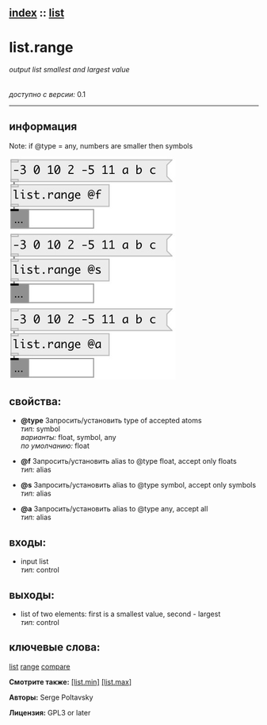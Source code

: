 [index](index.html) :: [list](category_list.html)
---

# list.range

###### output list smallest and largest value

*доступно с версии:* 0.1

---


## информация
Note: if @type = any, numbers are smaller then symbols


[![example](../examples/img/list.range.jpg)](../examples/pd/list.range.pd)







## свойства:

* **@type** 
Запросить/установить type of accepted atoms<br>
_тип:_ symbol<br>
_варианты:_ float, symbol, any<br>
_по умолчанию:_ float<br>

* **@f** 
Запросить/установить alias to @type float, accept only floats<br>
_тип:_ alias<br>

* **@s** 
Запросить/установить alias to @type symbol, accept only symbols<br>
_тип:_ alias<br>

* **@a** 
Запросить/установить alias to @type any, accept all<br>
_тип:_ alias<br>



## входы:

* input list<br>
_тип:_ control



## выходы:

* list of two elements: first is a smallest value, second - largest<br>
_тип:_ control



## ключевые слова:

[list](keywords/list.html)
[range](keywords/range.html)
[compare](keywords/compare.html)



**Смотрите также:**
[\[list.min\]](list.min.html)
[\[list.max\]](list.max.html)




**Авторы:** Serge Poltavsky




**Лицензия:** GPL3 or later





